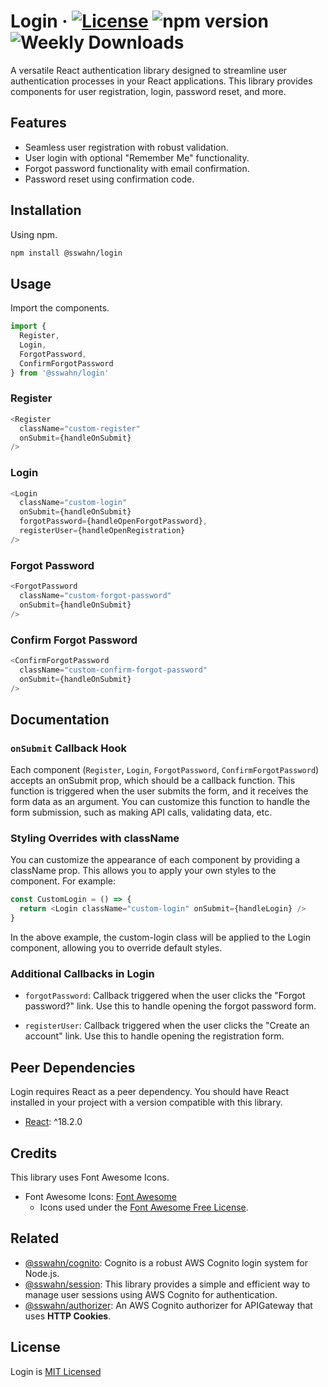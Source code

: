 # Login · [![License](https://img.shields.io/badge/License-MIT-blue.svg)](https://github.com/sswahn/login/blob/main/LICENSE) ![npm version](https://img.shields.io/npm/v/@sswahn/login) ![Weekly Downloads](https://img.shields.io/npm/dw/@sswahn/login)

A versatile React authentication library designed to streamline user authentication processes in your React applications. This library provides components for user registration, login, password reset, and more.

## Features
- Seamless user registration with robust validation.
- User login with optional "Remember Me" functionality.
- Forgot password functionality with email confirmation.
- Password reset using confirmation code.
  
## Installation
Using npm.
```bash
npm install @sswahn/login
```  

## Usage
Import the components.
```javascript
import {
  Register,
  Login,
  ForgotPassword,
  ConfirmForgotPassword
} from '@sswahn/login'
```

### Register
```javascript
<Register
  className="custom-register"
  onSubmit={handleOnSubmit}
/>
```  

### Login
```javascript
<Login
  className="custom-login"
  onSubmit={handleOnSubmit}
  forgotPassword={handleOpenForgotPassword},
  registerUser={handleOpenRegistration}
/>
```  

### Forgot Password
```javascript
<ForgotPassword
  className="custom-forgot-password"
  onSubmit={handleOnSubmit}
/>
```  

### Confirm Forgot Password
```javascript
<ConfirmForgotPassword
  className="custom-confirm-forgot-password"
  onSubmit={handleOnSubmit}
/>
```

## Documentation

### `onSubmit` Callback Hook
Each component (`Register`, `Login`, `ForgotPassword`, `ConfirmForgotPassword`) accepts an onSubmit prop, which should be a callback function. This function is triggered when the user submits the form, and it receives the form data as an argument. You can customize this function to handle the form submission, such as making API calls, validating data, etc.

### Styling Overrides with className
You can customize the appearance of each component by providing a className prop. This allows you to apply your own styles to the component. For example:
```javascript
const CustomLogin = () => {
  return <Login className="custom-login" onSubmit={handleLogin} />
}
```
In the above example, the custom-login class will be applied to the Login component, allowing you to override default styles.

### Additional Callbacks in Login
- `forgotPassword`: Callback triggered when the user clicks the "Forgot password?" link. Use this to handle opening the forgot password form.

- `registerUser`: Callback triggered when the user clicks the "Create an account" link. Use this to handle opening the registration form.

## Peer Dependencies
Login requires React as a peer dependency. You should have React installed in your project with a version compatible with this library.  

- [React](https://reactjs.org/): ^18.2.0  

## Credits
This library uses Font Awesome Icons.
- Font Awesome Icons: [Font Awesome](https://fontawesome.com/)
  - Icons used under the [Font Awesome Free License](https://fontawesome.com/license/free).


## Related
- [@sswahn/cognito](https://www.npmjs.com/package/@sswahn/cognito): Cognito is a robust AWS Cognito login system for Node.js.
- [@sswahn/session](https://www.npmjs.com/package/@sswahn/session): This library provides a simple and efficient way to manage user sessions using AWS Cognito for authentication.
- [@sswahn/authorizer](https://www.npmjs.com/package/@sswahn/authorizer): An AWS Cognito authorizer for APIGateway that uses **HTTP Cookies**.


## License
Login is [MIT Licensed](https://github.com/sswahn/login/blob/main/LICENSE)
